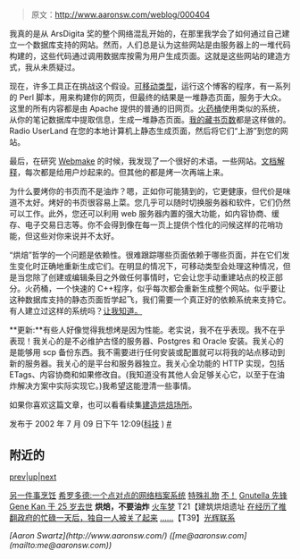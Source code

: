 # 

> 原文：<http://www.aaronsw.com/weblog/000404>

我真的是从 ArsDigita 奖的整个网络混乱开始的，在那里我学会了如何通过自己建立一个数据库支持的网站。然而，人们总是认为这些网站是由服务器上的一堆代码构建的，这些代码通过调用数据库按需为用户生成页面。这就是这些网站的建造方式，我从未质疑过。

现在，许多工具正在挑战这个假设。[可移动类型](http://movabletype.org/)，运行这个博客的程序，有一系列的 Perl 脚本，用来构建你的网页，但最终的结果是一堆静态页面，服务于大众。这里的所有内容都是由 Apache 提供的普通的旧网页。[火药桶](http://eastgate.com/Tinderbox/)使用类似的系统，从你的笔记数据库中提取信息，生成一堆静态页面。[我的藏书页数](http://www.aaronsw.com/books/)都是这样做的。Radio UserLand 在您的本地计算机上静态生成页面，然后将它们“上游”到您的网站。

最后，在研究 [Webmake](http://webmake.taint.org/) 的时候，我发现了一个很好的术语。一些网站。[文档解释](http://webmake.taint.org/dist/doc/concepts.html)，每次都是给用户炒起来的。但其他的都是烤一次再端上来。

为什么要烤你的书页而不是油炸？嗯，正如你可能猜到的，它更健康，但代价是味道不太好。烤好的书页很容易上菜。您几乎可以随时切换服务器和软件，它们仍然可以工作。此外，您还可以利用 web 服务器内置的强大功能，如内容协商、缓存、电子交易日志等。你不会得到像在每一页上提供个性化的问候这样的花哨功能，但这些对你来说并不太好。

“烘焙”哲学的一个问题是依赖性。很难跟踪哪些页面依赖于哪些页面，并在它们发生变化时正确地重新生成它们。在明显的情况下，可移动类型会处理这种情况，但是当您除了创建或编辑条目之外做任何事情时，它会让您手动重建站点的校正部分。火药桶，一个快速的 C++程序，似乎每次都会重新生成整个网站。似乎要让这种数据库支持的静态页面哲学起飞，我们需要一个真正好的依赖系统来支持它。有人建立过这样的系统吗？[让我知道。](mailto:me@aaronsw.com/)

**更新:**有些人好像觉得我想烤是因为性能。老实说，我不在乎表现。我不在乎表现！我关心的是不必维护古怪的服务器、Postgres 和 Oracle 安装。我关心的是能够用 scp 备份东西。我不需要进行任何安装或配置就可以将我的站点移动到新的服务器。我关心的是平台和服务器独立。我关心全功能的 HTTP 实现，包括 ETags、内容协商和如果修改自。(我知道没有其他人会足够关心它，以至于在油炸解决方案中实际实现它。)我希望这能澄清一些事情。

如果你喜欢这篇文章，也可以看看续集[建造烘焙场所](http://www.aaronsw.com/weblog/000406)。

发布于 2002 年 7 月 09 日下午 12:09([科技](cat_technology) ) [#](000404)

## 附近的

[prev](000402 "Gnutella Pioneer Gene Kan Dies at 25")|[up](./)|[next](000405 "Train Dream")

[另一件事烹饪](000398)
[希罗多德:一个点对点的网络档案系统](000399)
[特殊礼物](000400)
[不！](000401)
[Gnutella 先锋 Gene Kan 于 25 岁去世](000402)
**烘焙，不要油炸**
[火车梦](000405)
T21【建筑烘焙遗址
[在经历了推翻政府的忙碌一天后，独自一人被关了起来](000408)
[……](000409)【T39】[光辉联系](000410)

<address>[Aaron Swartz](http://www.aaronsw.com/) ([me@aaronsw.com](mailto:me@aaronsw.com))</address>